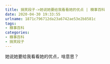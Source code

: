 ```yaml
---
title: 搞笑段子->她说她要给我看看她的优点 | 糗事百科
date: 2020-04-30 19:33:55
urlname: 1871c796712da23a6742ae53e2b8581c
tags: 
- 糗事百科
categories:
- 糗事百科
- 搞笑段子
---
```

她说她要给我看看她的优点，啥意思？


